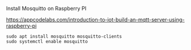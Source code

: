 Install Mosquitto on Raspberry PI

https://appcodelabs.com/introduction-to-iot-build-an-mqtt-server-using-raspberry-pi

```
sudo apt install mosquitto mosquitto-clients
sudo systemctl enable mosquitto
```


